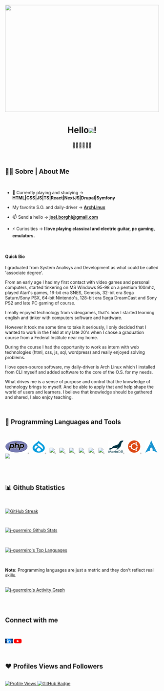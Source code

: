<a href="#"><img  width="100%" height="350" src="assets/Digital_rain_animation_small_letters_shine.gif"/></a><br />

<h1 align="center"> Hello<img src="https://raw.githubusercontent.com/MartinHeinz/MartinHeinz/master/wave.gif" width="30px">!</h1>
<h3 align="center">🐧🐧🐧🐧🐧🐧</h3> <br />

## 🙋‍♂️ Sobre | About Me
<br />

- 🌱 Currently playing and studying -> **HTML|CSS|JS|TS|React|NextJS|Drupal|Symfony**

- My favorite S.O. and daily-driver -> **[ArchLinux](https://archlinux.org)**

- 📫 Send a hello -> **joel.borghi@gmail.com**

- ⚡ Curiosities -> **I love playing classical and electric guitar, pc gaming, emulators.**

<br> 

#### Quick Bio

<p align="left">  
I graduated from System Analisys and Development as what could be called 'associate degree'.

From an early age I had my first contact with video games and personal computers, started tinkering on MS Windows 95-98 on a pentium 100mhz, played Atari's games, 16-bit era SNES, Genesis, 32-bit era Sega Saturn/Sony PSX, 64-bit Nintendo's, 128-bit era Sega DreamCast and Sony PS2 and late PC gaming of course.

I really enjoyed technology from videogames, that's how I started learning english and tinker with computers software and hardware.

However it took me some time to take it seriously, I only decided that I wanted to work in the field at my late 20's when I chose a graduation course from a Federal Institute near my home.

During the course I had the opportunity to work as intern with web technologies (html, css, js, sql, wordpress) and really enjoyed solving problems.

I love open-source software, my daily-driver is Arch Linux which I installed from CLI myself and added software to the core of the O.S. for my needs.

What drives me is a sense of purpose and control that the knowledge of technology brings to myself. 
And be able to apply that and help shape the world of users and learners. 
I believe that knowledge should be gathered and shared, I also enjoy teaching.
</p>
<br />


## 🚀 Programming Languages and Tools
<br />
<p align="left">
    <a style="margin-right:12px;" href="https://www.php.net" target="_blank"> <img  width="" height="40" src="assets/Official_PHP_Logo.svg"/> </a>
    <a style="margin-right:12px;" href="https://drupal.org/" target="_blank"> <img img  width="40" height="40" src="assets/drupal_logo_stacked.png"> 
    <a style="margin-right:12px;" href="https://developer.mozilla.org/en-US/docs/Web/JavaScript" target="_blank"> <img src="https://img.icons8.com/color/48/000000/javascript.png"/> </a> 
    <a style="margin-right:12px;" href="https://www.w3.org/html/" target="_blank"> <img src="https://img.icons8.com/color/48/000000/html-5.png"/> </a> 
    <a style="margin-right:12px;" href="https://www.w3schools.com/css/" target="_blank"> <img src="https://img.icons8.com/color/48/000000/css3.png"/> </a> 
    <a style="margin-right:12px;" href="https://getbootstrap.com" target="_blank"> <img src="https://img.icons8.com/color/48/000000/bootstrap.png"/> </a> 
    <a style="margin-right:12px;" href="https://www.python.org" target="_blank"> <img src="https://img.icons8.com/color/48/000000/python.png"/> </a> 
    <a style="margin-right:12px;" href="https://nodejs.org" target="_blank"> <img src="https://img.icons8.com/color/48/000000/nodejs.png"/> </a> 
    <a style="margin-right:12px;" href="https://www.mariadb.org/" target="_blank"> <img width="" height="40" src="assets/maria_db_logo.svg"/> </a>  
    <a style="margin-right:12px;" href="https://ubuntu.org/" target="_blank"> <img width="" height="40" src="assets/ubuntu_logo.svg"/> </a> 
    <a style="margin-right:12px;" href="https://archlinux.org/" target="_blank"> <img 
    width="" height="40" src="assets/archlinux_logo.svg"/> </a> 
    <a style="margin-right:12px;" href="https://git-scm.com/" target="_blank"> <img  src="https://img.icons8.com/color/48/000000/git.png"/> </a> 

</p>

<br/>
<br />

## 📊 Github Statistics
<br />
<p align="center">
    
  [![GitHub Streak](https://github-readme-streak-stats.herokuapp.com/?user=j-guerreiro&theme=yeblu&hide_border=true)](https://github.com/DenverCoder1/github-readme-streak-stats)

<br />
</p>
    <a href="https://github.com/j-guerreiro/github-readme-stats"><img alt="j-guerreiro Github Stats" src="https://github-readme-stats.vercel.app/api?username=j-guerreiro&show_icons=true&count_private=true&theme=react&hide_border=true&bg_color=112a4b" /></a>

  <br /> <br /> 
  <a href="https://github.com/j-guerreiro/github-readme-stats"><img alt="j-guerreiro's Top Languages" src="https://github-readme-stats.vercel.app/api/top-langs/?username=j-guerreiro&langs_count=8&count_private=true&layout=compact&theme=react&hide_border=true&bg_color=112a4b" /></a>


  <br />
  <br />
  <b>Note:</b> Programming languages are just a metric and they don't reflect real skills.

<br />
<br />

<a href="https://github.com/j-guerreiro/github-readme-activity-graph"><img alt="j-guerreiro's Activity Graph" src="https://activity-graph.herokuapp.com/graph?username=j-guerreiro&bg_color=112a4b&color=5BCDEC&line=5BCDEC&point=FFFFFF&hide_border=true" /></a>

<br />
<br />

## Connect with me
<br />
<p align="left">

<a href = "https://www.linkedin.com/in/joel-guerreiro/"><img width="5%" height="5%" src="assets/linkedin.jpg"/></a>
<a href = "https://www.youtube.com/channel/UC4FHLHvEgUcjgNFBW0EYh9Q"><img width="5%" height="5%" src="assets/youtube.png"/></a>

<br />

</p>

## ❤ Profiles Views and Followers
<br />
<a href="https://github.com/antonkomarev/github-profile-views-counter">
    <img src="https://komarev.com/ghpvc/?username=j-guerreiro" alt="Profile Views" target="_blank">
</a>
<a href="https://github.com/j-guerreiro?tab=followers"><img src="https://img.shields.io/github/followers/j-guerreiro?label=Followers&style=social" alt="GitHub Badge" target="_blank"></a>

